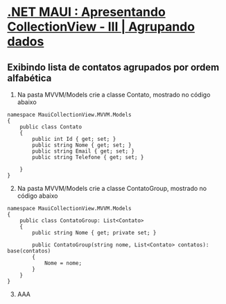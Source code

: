 # [.NET MAUI : Apresentando CollectionView - III | Agrupando dados](https://youtu.be/pU7gHTFzcCE?si=Tf8FlMlvK2xFkYiI)

## Exibindo lista de contatos agrupados por ordem alfabética

1. Na pasta MVVM/Models crie a classe Contato, mostrado no código abaixo

```
namespace MauiCollectionView.MVVM.Models
{
    public class Contato
    {
        public int Id { get; set; }
        public string Nome { get; set; }
        public string Email { get; set; }
        public string Telefone { get; set; }

    }
}
```

2. Na pasta MVVM/Models crie a classe ContatoGroup, mostrado no código abaixo

```
namespace MauiCollectionView.MVVM.Models
{
    public class ContatoGroup: List<Contato>
    {
        public string Nome { get; private set; }

        public ContatoGroup(string nome, List<Contato> contatos): base(contatos)
        {
            Nome = nome;
        }
    }
}
```

3. AAA

<!--
# .NET MAUI : Apresentando CollectionView - III | Agrupando dados
## Exibindo lista de contatos agrupados por ordem alfabética
### Criar classe ContatoGroup
--------------------------

# .NET MAUI : Apresentando CollectionView - III | Agrupando dados
## Exibindo lista de contatos agrupados por ordem alfabética
### Criar classe Contato
### Criar classe ContatoGroup
-->